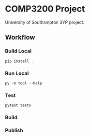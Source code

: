 # COMP3200 Project
University of Southampton 3YP project.

## Workflow
### Build Local
```
pip install .
```
### Run Local
```
py -m tool --help
```

### Test
```
pytest tests
```
### Build

### Publish
